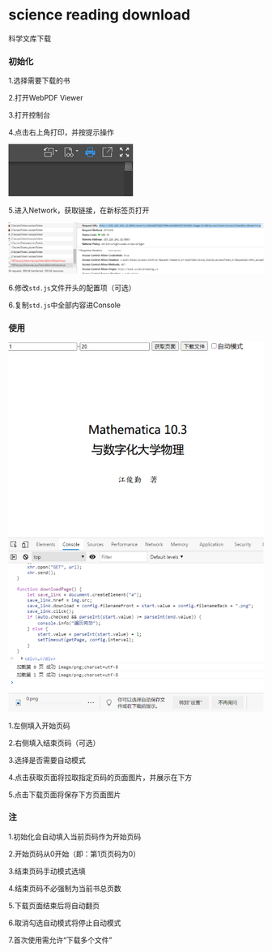 # science reading download
 科学文库下载
### 初始化
1.选择需要下载的书

2.打开WebPDF Viewer

3.打开控制台

4.点击右上角打印，并按提示操作

![1](./docs/1.png)

5.进入Network，获取链接，在新标签页打开

![2](./docs/2.png)

6.修改`std.js`文件开头的配置项（可选）

6.复制`std.js`中全部内容进Console

### 使用

![3](./docs/3.png)

1.左侧填入开始页码

2.右侧填入结束页码（可选）

3.选择是否需要自动模式

4.点击获取页面将拉取指定页码的页面图片，并展示在下方

5.点击下载页面将保存下方页面图片

### 注

1.初始化会自动填入当前页码作为开始页码

2.开始页码从0开始（即：第1页页码为0）

3.结束页码手动模式选填

4.结束页码不必强制为当前书总页数

5.下载页面结束后将自动翻页

6.取消勾选自动模式将停止自动模式

7.首次使用需允许“下载多个文件”